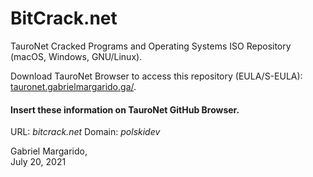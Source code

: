 # BitCrack.net
TauroNet Cracked Programs and Operating Systems ISO Repository (macOS, Windows, GNU/Linux). 
  
Download TauroNet Browser to access this repository (EULA/S-EULA):  
[tauronet.gabrielmargarido.ga/](http://tauronet.gabrielmargarido.ga/). 

#### Insert these information on TauroNet GitHub Browser. 
URL: *bitcrack.net* 
Domain: *polskidev* 

Gabriel Margarido,  
July 20, 2021
